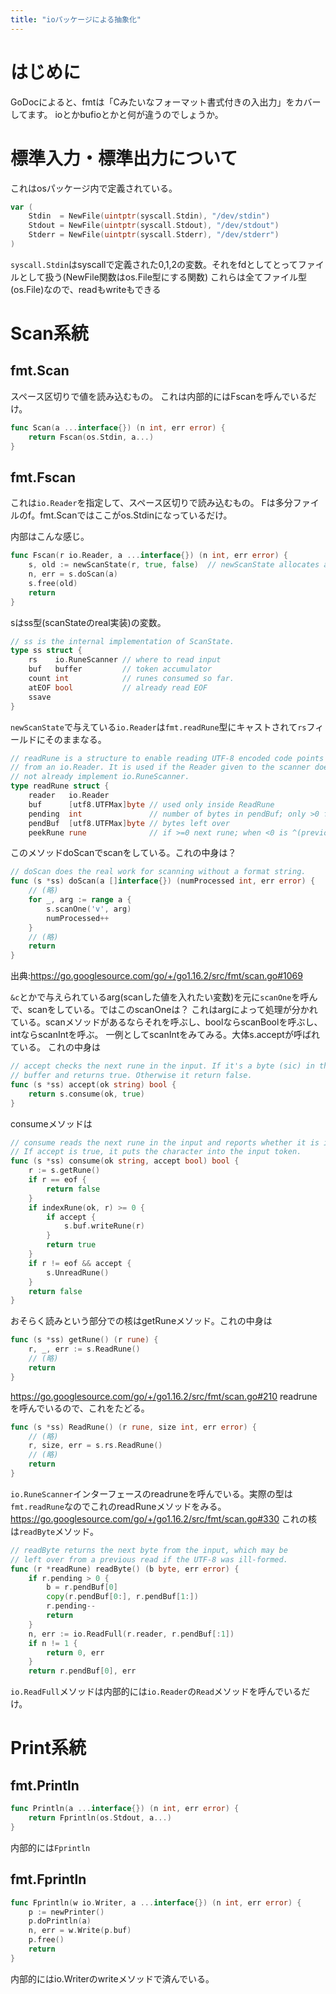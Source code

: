 ```yaml
---
title: "ioパッケージによる抽象化"
---
```


# はじめに
GoDocによると、fmtは「Cみたいなフォーマット書式付きの入出力」をカバーしてます。
ioとかbufioとかと何が違うのでしょうか。

# 標準入力・標準出力について
これはosパッケージ内で定義されている。
```go
var (
	Stdin  = NewFile(uintptr(syscall.Stdin), "/dev/stdin")
	Stdout = NewFile(uintptr(syscall.Stdout), "/dev/stdout")
	Stderr = NewFile(uintptr(syscall.Stderr), "/dev/stderr")
)
```
`syscall.Stdin`はsyscallで定義された0,1,2の変数。それをfdとしてとってファイルとして扱う(NewFile関数はos.File型にする関数)
これらは全てファイル型(os.File)なので、readもwriteもできる

# Scan系統
## fmt.Scan
スペース区切りで値を読み込むもの。
これは内部的にはFscanを呼んでいるだけ。
```go
func Scan(a ...interface{}) (n int, err error) {
	return Fscan(os.Stdin, a...)
}
```

## fmt.Fscan
これは`io.Reader`を指定して、スペース区切りで読み込むもの。
Fは多分ファイルのf。fmt.Scanではここがos.Stdinになっているだけ。

内部はこんな感じ。
```go
func Fscan(r io.Reader, a ...interface{}) (n int, err error) {
	s, old := newScanState(r, true, false)  // newScanState allocates a new ss struct or grab a cached one.
	n, err = s.doScan(a)
	s.free(old)
	return
}
```
sはss型(scanStateのreal実装)の変数。
```go
// ss is the internal implementation of ScanState.
type ss struct {
	rs    io.RuneScanner // where to read input
	buf   buffer         // token accumulator
	count int            // runes consumed so far.
	atEOF bool           // already read EOF
	ssave
}
```
`newScanState`で与えている`io.Reader`は`fmt.readRune`型にキャストされて`rs`フィールドにそのままなる。
```go
// readRune is a structure to enable reading UTF-8 encoded code points
// from an io.Reader. It is used if the Reader given to the scanner does
// not already implement io.RuneScanner.
type readRune struct {
	reader   io.Reader
	buf      [utf8.UTFMax]byte // used only inside ReadRune
	pending  int               // number of bytes in pendBuf; only >0 for bad UTF-8
	pendBuf  [utf8.UTFMax]byte // bytes left over
	peekRune rune              // if >=0 next rune; when <0 is ^(previous Rune)

```

このメソッドdoScanでscanをしている。これの中身は？

```go
// doScan does the real work for scanning without a format string.
func (s *ss) doScan(a []interface{}) (numProcessed int, err error) {
	// (略)
	for _, arg := range a {
		s.scanOne('v', arg)
		numProcessed++
	}
	// (略)
	return
}
```
出典:https://go.googlesource.com/go/+/go1.16.2/src/fmt/scan.go#1069

`&c`とかで与えられているarg(scanした値を入れたい変数)を元に`scanOne`を呼んで、scanをしている。ではこのscanOneは？
これはargによって処理が分かれている。scanメソッドがあるならそれを呼ぶし、boolならscanBoolを呼ぶし、intならscanIntを呼ぶ。
一例としてscanIntをみてみる。大体s.acceptが呼ばれている。
これの中身は
```go
// accept checks the next rune in the input. If it's a byte (sic) in the string, it puts it in the
// buffer and returns true. Otherwise it return false.
func (s *ss) accept(ok string) bool {
	return s.consume(ok, true)
}
```
consumeメソッドは
```go
// consume reads the next rune in the input and reports whether it is in the ok string.
// If accept is true, it puts the character into the input token.
func (s *ss) consume(ok string, accept bool) bool {
	r := s.getRune()
	if r == eof {
		return false
	}
	if indexRune(ok, r) >= 0 {
		if accept {
			s.buf.writeRune(r)
		}
		return true
	}
	if r != eof && accept {
		s.UnreadRune()
	}
	return false
}
```
おそらく読みという部分での核はgetRuneメソッド。これの中身は
```go
func (s *ss) getRune() (r rune) {
	r, _, err := s.ReadRune()
	// (略)
	return
}
```
https://go.googlesource.com/go/+/go1.16.2/src/fmt/scan.go#210
readruneを呼んでいるので、これをたどる。
```go
func (s *ss) ReadRune() (r rune, size int, err error) {
	// (略)
	r, size, err = s.rs.ReadRune()
	// (略)
	return
}
```
`io.RuneScanner`インターフェースのreadruneを呼んでいる。実際の型は`fmt.readRune`なのでこれのreadRuneメソッドをみる。
https://go.googlesource.com/go/+/go1.16.2/src/fmt/scan.go#330
これの核は`readByte`メソッド。
```go
// readByte returns the next byte from the input, which may be
// left over from a previous read if the UTF-8 was ill-formed.
func (r *readRune) readByte() (b byte, err error) {
	if r.pending > 0 {
		b = r.pendBuf[0]
		copy(r.pendBuf[0:], r.pendBuf[1:])
		r.pending--
		return
	}
	n, err := io.ReadFull(r.reader, r.pendBuf[:1])
	if n != 1 {
		return 0, err
	}
	return r.pendBuf[0], err

```
`io.ReadFull`メソッドは内部的には`io.Reader`の`Read`メソッドを呼んでいるだけ。

# Print系統
## fmt.Println
```go
func Println(a ...interface{}) (n int, err error) {
	return Fprintln(os.Stdout, a...)
}
```
内部的には`Fprintln`

## fmt.Fprintln
```go
func Fprintln(w io.Writer, a ...interface{}) (n int, err error) {
	p := newPrinter()
	p.doPrintln(a)
	n, err = w.Write(p.buf)
	p.free()
	return
}
```
内部的にはio.Writerのwriteメソッドで済んでいる。